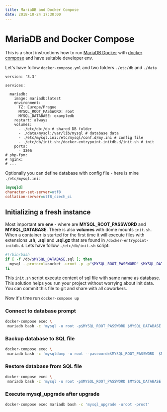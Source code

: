 ```yaml
---
title: MariaDB and Docker Compose
date: 2018-10-24 17:30:00
---
```


# MariaDB and Docker Compose

This is a short instructions how to run [MariaDB Docker](https://hub.docker.com/_/mariadb/) with 
[docker compose](https://docs.docker.com/compose/) and have suitable developer env.

Let's have follow `docker-compose.yml` and two folders `./etc/db` and `./data`

```
version: '3.3'

services:

  mariadb:
    image: mariadb:latest
    environment:
      TZ: Europe/Prague
      MYSQL_ROOT_PASSWORD: root
      MYSQL_DATABASE: exampledb
    restart: always
    volumes:
      - ./etc/db:/db # shared DB folder
      - ./data/mysql:/var/lib/mysql # database data
      - ./etc/mysql.ini:/etc/mysql/conf.d/my.ini # config file
      - ./etc/db/init.sh:/docker-entrypoint-initdb.d/init.sh # init
    ports:
      - 3306
# php-fpm:
# nginx:
# ...
```

Optionally you can define database with config file - here is mine `./etc/mysql.ini`:

```ini
[mysqld]
character-set-server=utf8
collation-server=utf8_czech_ci
```

## Initializing a fresh instance

Most important are **env** - where are **MYSQL_ROOT_PASSWORD** and **MYSQL_DATABASE**.
There is also **volumes** with dome mounts `init.sh`. When a container is started for the first 
time it will execute files with extensions **.sh**, **.sql** and **.sql.gz** that are 
found in `/docker-entrypoint-initdb.d`. Lets have follow `./etc/db/init.sh` script:

```bash
#!/bin/bash
if [ -f /db/$MYSQL_DATABASE.sql ]; then
  mysql --protocol=socket -uroot -p -p"$MYSQL_ROOT_PASSWORD" $MYSQL_DATABASE < /db/$MYSQL_DATABASE.sql
fi
```

This `init.sh` script execute content of sql file with same name as database.
This solution helps you run your project without worrying about init data.
You can commit this file to git and share with all coworkers.

Now it's time run `docker-compose up`

### Connect to database prompt

```bash
docker-compose exec \
 mariadb bash -c 'mysql -u root -p$MYSQL_ROOT_PASSWORD $MYSQL_DATABASE'
```
### Backup database to SQL file

```bash
docker-compose exec \
 mariadb bash -c 'mysqldump -u root --password=$MYSQL_ROOT_PASSWORD  $MYSQL_DATABASE > /db/$MYSQL_DATABASE.sql'
```

### Restore database from SQL file

```bash
docker-compose exec \
 mariadb bash -c 'mysql -u root -p$MYSQL_ROOT_PASSWORD $MYSQL_DATABASE < /db/$MYSQL_DATABASE.sql'
```

### Execute mysql_upgrade after upgrade

```bash
docker-compose exec mariadb bash -c 'mysql_upgrade -uroot -proot'
```

